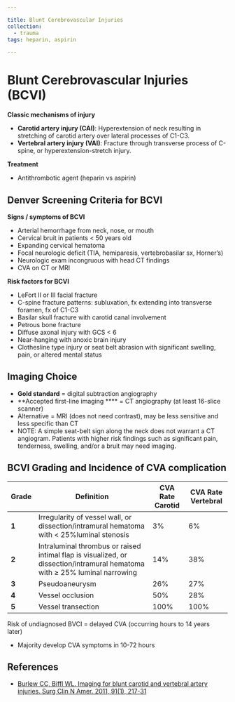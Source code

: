 ```yaml
---

title: Blunt Cerebrovascular Injuries
collection:
  - trauma
tags: heparin, aspirin

---
```


# Blunt Cerebrovascular Injuries (BCVI)

**Classic mechanisms of injury**

-   **Carotid artery injury (CAI)**: Hyperextension of neck resulting in stretching of carotid artery over lateral processes of C1-C3.
-   **Vertebral artery injury (VAI)**: Fracture through transverse process of C-spine, or hyperextension-stretch injury.

**Treatment**

-   Antithrombotic agent (<span class="drug">heparin</span> vs <span class="drug">aspirin</span>)

## Denver Screening Criteria for BCVI 

**Signs / symptoms of BCVI**

-   Arterial hemorrhage from neck, nose, or mouth
-   Cervical bruit in patients &lt; 50 years old
-   Expanding cervical hematoma
-   Focal neurologic deficit (TIA, hemiparesis, vertebrobasilar sx, Horner’s) 
-   Neurologic exam incongruous with head CT findings
-   CVA on CT or MRI 

**Risk factors for BCVI**
-   LeFort II or III facial fracture
-   C-spine fracture patterns: subluxation, fx extending into transverse foramen, fx of C1-C3
-   Basilar skull fracture with carotid canal involvement
-   Petrous bone fracture
-   Diffuse axonal injury with GCS &lt; 6
-   Near-hanging with anoxic brain injury
-   Clothesline type injury or seat belt abrasion with significant swelling, pain, or altered mental status

## Imaging Choice

-   **Gold standard** = digital subtraction angiography
-   **Accepted first-line imaging **** = CT angiography (at least 16-slice scanner)
-   Alternative = MRI (does not need contrast), may be less sensitive and less specific than CT
-   NOTE: A simple seat-belt sign along the neck does not warrant a CT angiogram. Patients with higher risk findings such as significant pain, tenderness, swelling, and/or a bruit may need imaging.

## BCVI Grading and Incidence of CVA complication

| Grade | Definition  | CVA Rate Carotid   | CVA Rate Vertebral |
|-------|-------------|--------------------|--------------------|
| **1**     | Irregularity of vessel wall, or dissection/intramural hematoma with &lt; 25%luminal stenosis                               | 3%            | 6%             |
| **2**     | Intraluminal thrombus or raised intimal flap is visualized, or dissection/intramural hematoma with ≥ 25% luminal narrowing | 14%           | 38%            |
| **3**     | Pseudoaneurysm                                                                                                             | 26%           | 27%            |
| **4**     | Vessel occlusion                                                                                                           | 50%           | 28%            |
| **5**     | Vessel transection                                                                                                         | 100%          | 100%           |

Risk of undiagnosed BVCI = delayed CVA (occurring hours to 14 years later) 
-   Majority develop CVA symptoms in 10-72 hours

## References

-   [Burlew CC, Biffl WL. Imaging for blunt carotid and vertebral artery injuries. Surg Clin N Amer. 2011, 91(1), 217-31](https://www.ncbi.nlm.nih.gov/pubmed/?term=21184911)
